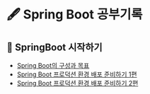 
# 🖋 Spring Boot 공부기록
## 📒 SpringBoot 시작하기
- [Spring Boot의 구성과 목표](https://github.com/Jym-lab/learn-spring-boot/tree/main/docs/SpringBootStart/SpringBootStart.md) <br>
- [Spring Boot 프로덕션 환경 배포 준비하기 1편](https://github.com/Jym-lab/learn-spring-boot/tree/main/docs/Profile/Profile.md)
- [Spring Boot 프로덕션 환경 배포 준비하기 2편](https://github.com/Jym-lab/learn-spring-boot/tree/main/docs/Embedded/embedded.md)
